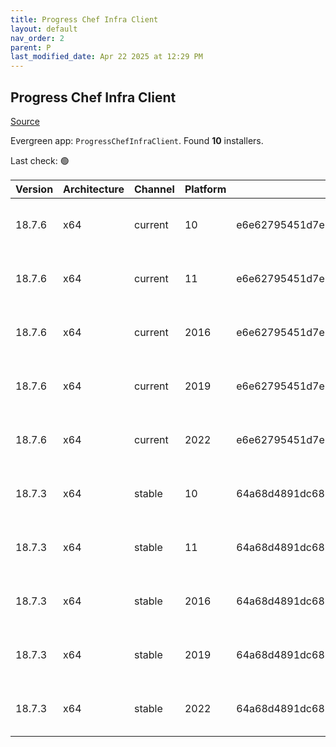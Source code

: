 ```yaml
---
title: Progress Chef Infra Client
layout: default
nav_order: 2
parent: P
last_modified_date: Apr 22 2025 at 12:29 PM
---
```


## Progress Chef Infra Client

[Source](https://www.chef.io/products/chef-infra)

Evergreen app: `ProgressChefInfraClient`. Found **10** installers.

Last check: 🟢

| Version | Architecture | Channel | Platform | Sha256                                                           | URI                                                                                                                                                                                          |
| ------- | ------------ | ------- | -------- | ---------------------------------------------------------------- | -------------------------------------------------------------------------------------------------------------------------------------------------------------------------------------------- |
| 18.7.6  | x64          | current | 10       | e6e62795451d7e7889c375f9036c9c33eeacc4d4fb7d32ae0feda681cd0373ab | [https://packages.chef.io/files/current/chef/18.7.6/windows/10/chef-client-18.7.6-1-x64.msi](https://packages.chef.io/files/current/chef/18.7.6/windows/10/chef-client-18.7.6-1-x64.msi)     |
| 18.7.6  | x64          | current | 11       | e6e62795451d7e7889c375f9036c9c33eeacc4d4fb7d32ae0feda681cd0373ab | [https://packages.chef.io/files/current/chef/18.7.6/windows/11/chef-client-18.7.6-1-x64.msi](https://packages.chef.io/files/current/chef/18.7.6/windows/11/chef-client-18.7.6-1-x64.msi)     |
| 18.7.6  | x64          | current | 2016     | e6e62795451d7e7889c375f9036c9c33eeacc4d4fb7d32ae0feda681cd0373ab | [https://packages.chef.io/files/current/chef/18.7.6/windows/2016/chef-client-18.7.6-1-x64.msi](https://packages.chef.io/files/current/chef/18.7.6/windows/2016/chef-client-18.7.6-1-x64.msi) |
| 18.7.6  | x64          | current | 2019     | e6e62795451d7e7889c375f9036c9c33eeacc4d4fb7d32ae0feda681cd0373ab | [https://packages.chef.io/files/current/chef/18.7.6/windows/2019/chef-client-18.7.6-1-x64.msi](https://packages.chef.io/files/current/chef/18.7.6/windows/2019/chef-client-18.7.6-1-x64.msi) |
| 18.7.6  | x64          | current | 2022     | e6e62795451d7e7889c375f9036c9c33eeacc4d4fb7d32ae0feda681cd0373ab | [https://packages.chef.io/files/current/chef/18.7.6/windows/2022/chef-client-18.7.6-1-x64.msi](https://packages.chef.io/files/current/chef/18.7.6/windows/2022/chef-client-18.7.6-1-x64.msi) |
| 18.7.3  | x64          | stable  | 10       | 64a68d4891dc6885d756970eea399a68fd48d8fd89882d1d7486420d92d9cb02 | [https://packages.chef.io/files/stable/chef/18.7.3/windows/10/chef-client-18.7.3-1-x64.msi](https://packages.chef.io/files/stable/chef/18.7.3/windows/10/chef-client-18.7.3-1-x64.msi)       |
| 18.7.3  | x64          | stable  | 11       | 64a68d4891dc6885d756970eea399a68fd48d8fd89882d1d7486420d92d9cb02 | [https://packages.chef.io/files/stable/chef/18.7.3/windows/11/chef-client-18.7.3-1-x64.msi](https://packages.chef.io/files/stable/chef/18.7.3/windows/11/chef-client-18.7.3-1-x64.msi)       |
| 18.7.3  | x64          | stable  | 2016     | 64a68d4891dc6885d756970eea399a68fd48d8fd89882d1d7486420d92d9cb02 | [https://packages.chef.io/files/stable/chef/18.7.3/windows/11/chef-client-18.7.3-1-x64.msi](https://packages.chef.io/files/stable/chef/18.7.3/windows/11/chef-client-18.7.3-1-x64.msi)       |
| 18.7.3  | x64          | stable  | 2019     | 64a68d4891dc6885d756970eea399a68fd48d8fd89882d1d7486420d92d9cb02 | [https://packages.chef.io/files/stable/chef/18.7.3/windows/11/chef-client-18.7.3-1-x64.msi](https://packages.chef.io/files/stable/chef/18.7.3/windows/11/chef-client-18.7.3-1-x64.msi)       |
| 18.7.3  | x64          | stable  | 2022     | 64a68d4891dc6885d756970eea399a68fd48d8fd89882d1d7486420d92d9cb02 | [https://packages.chef.io/files/stable/chef/18.7.3/windows/11/chef-client-18.7.3-1-x64.msi](https://packages.chef.io/files/stable/chef/18.7.3/windows/11/chef-client-18.7.3-1-x64.msi)       |
